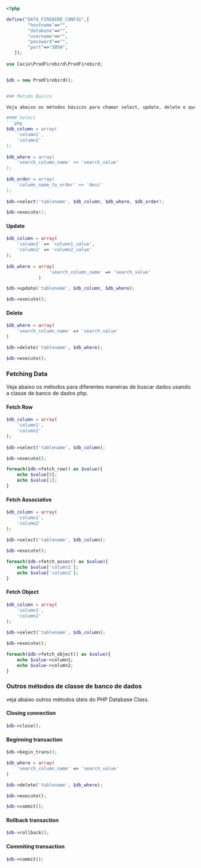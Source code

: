 
```php
<?php

define("DATA_FIREBIRD_CONFIG",[
        "hostname"=>"",
        "database"=>"",
        "username"=>"",
        "password"=>"",
        "port"=>"3050",
   ]);
	
use Cacio\ProdFirebird\ProdFirebird;


$db = new ProdFirebird();


### Metodo Basico

Veja abaixo os métodos básicos para chamar select, update, delete e query na classe.

#### Select
```php
$db_column = array(
	'column1',
	'column2'
);
			  
$db_where = array(
	'search_column_name' => 'search_value'
);
			  
$db_order = array(
	'column_name_to_order' => 'desc'
);
			  
$db->select('tablename', $db_column, $db_where, $db_order);

$db->execute();
```
#### Update
```php
$db_column = array(
	'column1' => 'column1_value',
	'column2' => 'column2_value'
);
			 
$db_where = array(
				'search_column_name' => 'search_value'
			)

$db->update('tablename', $db_column, $db_where);

$db->execute();
```
#### Delete
```php
$db_where = array(
	'search_column_name' => 'search_value'
)

$db->delete('tablename', $db_where);

$db->execute();
```

### Fetching Data

Veja abaixo os métodos para diferentes maneiras de buscar dados usando a classe de banco de dados php.

#### Fetch Row
```php
$db_column = array(
	'column1',
	'column2'
);
			  
$db->select('tablename', $db_column);

$db->execute();

foreach($db->fetch_row() as $value){
	echo $value[0];
	echo $value[1];
}
```
#### Fetch Associative
```php
$db_column = array(
	'column1',
	'column2'
);
			  
$db->select('tablename', $db_column);

$db->execute();

foreach($db->fetch_assoc() as $value){
	echo $value['column1'];
	echo $value['column2'];
}
```
#### Fetch Object
```php
$db_column = array(
	'column1',
	'column2'
);
			  
$db->select('tablename', $db_column);

$db->execute();

foreach($db->fetch_object() as $value){
	echo $value->column1;
	echo $value->column2;
}
```

### Outros métodos de classe de banco de dados

veja abaixo outros métodos úteis do PHP Database Class.

#### Closing connection
```php
$db->close();
```
#### Beginning transaction
```php
$db->begin_trans();

$db_where = array(
	'search_column_name' => 'search_value'
)

$db->delete('tablename', $db_where);

$db->execute();

$db->commit();
```
#### Rollback transaction
```php
$db->rollback();
```
#### Commiting transaction
```php
$db->commit();
```
